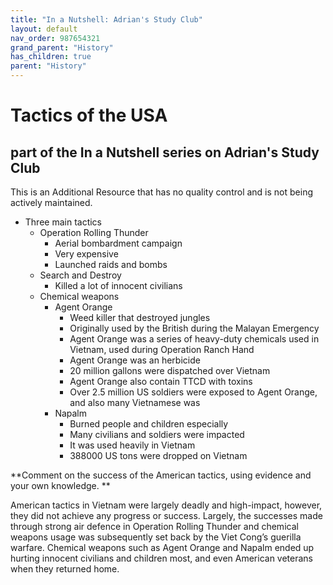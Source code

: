```yaml
---
title: "In a Nutshell: Adrian's Study Club"
layout: default
nav_order: 987654321
grand_parent: "History"
has_children: true
parent: "History"
---
```


<!----- Conversion time: 0.708 seconds.


Using this Markdown file:

1. Cut and paste this output into your source file.
2. See the notes and action items below regarding this conversion run.
3. Check the rendered output (headings, lists, code blocks, tables) for proper
   formatting and use a linkchecker before you publish this page.

Conversion notes:

* Docs to Markdown version 1.0β17
* Sun Oct 27 2019 22:18:23 GMT-0700 (PDT)
* Source doc: https://docs.google.com/a/staloysius.nsw.edu.au/open?id=1U4mvAX48hF5uqZ-6eQ60yyvmje8F8BWWl-c1r3qjCjs
----->


# Tactics of the USA
## part of the In a Nutshell series on Adrian's Study Club

This is an Additional Resource that has no quality control and is not being actively maintained.

*   Three main tactics
    *   Operation Rolling Thunder
        *   Aerial bombardment campaign
        *   Very expensive
        *   Launched raids and bombs
    *   Search and Destroy
        *   Killed a lot of innocent civilians
    *   Chemical weapons
        *   Agent Orange
            *   Weed killer that destroyed jungles
            *   Originally used by the British during the Malayan Emergency
            *   Agent Orange was a series of heavy-duty chemicals used in Vietnam, used during Operation Ranch Hand
            *   Agent Orange was an herbicide
            *   20 million gallons were dispatched over Vietnam
            *   Agent Orange also contain TTCD with toxins
            *   Over 2.5 million US soldiers were exposed to Agent Orange, and also many Vietnamese was
        *   Napalm
            *   Burned people and children especially
            *   Many civilians and soldiers were impacted
            *   It was used heavily in Vietnam
            *   388000 US tons were dropped on Vietnam

**Comment on the success of the American tactics, using evidence and your own knowledge. **

American tactics in Vietnam were largely deadly and high-impact, however, they did not achieve any progress or success. Largely, the successes made through strong air defence in Operation Rolling Thunder and chemical weapons usage was subsequently set back by the Viet Cong’s guerilla warfare. Chemical weapons such as Agent Orange and Napalm ended up hurting innocent civilians and children most, and even American veterans when they returned home.


<!-- Docs to Markdown version 1.0β17 -->

